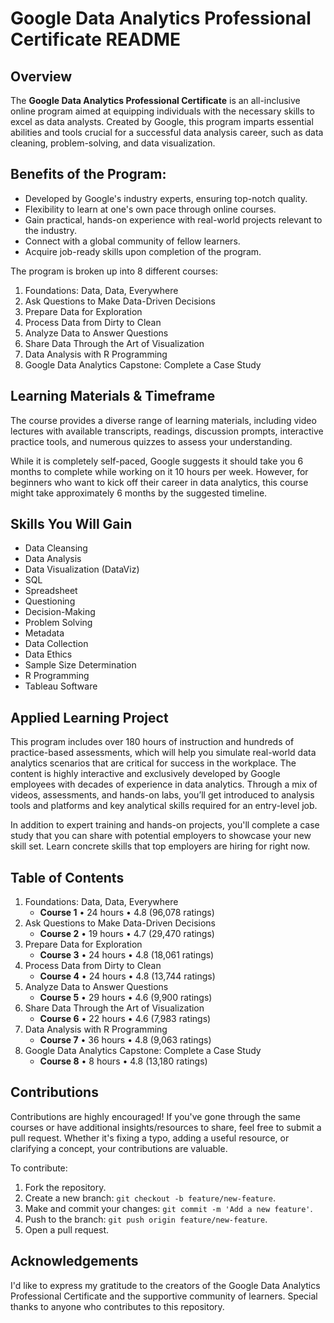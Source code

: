 # Google Data Analytics Professional Certificate README

## Overview

The **Google Data Analytics Professional Certificate** is an all-inclusive online program aimed at equipping individuals with the necessary skills to excel as data analysts. Created by Google, this program imparts essential abilities and tools crucial for a successful data analysis career, such as data cleaning, problem-solving, and data visualization.

## Benefits of the Program:

- Developed by Google's industry experts, ensuring top-notch quality.
- Flexibility to learn at one's own pace through online courses.
- Gain practical, hands-on experience with real-world projects relevant to the industry.
- Connect with a global community of fellow learners.
- Acquire job-ready skills upon completion of the program.

The program is broken up into 8 different courses:

1. Foundations: Data, Data, Everywhere
2. Ask Questions to Make Data-Driven Decisions
3. Prepare Data for Exploration
4. Process Data from Dirty to Clean
5. Analyze Data to Answer Questions
6. Share Data Through the Art of Visualization
7. Data Analysis with R Programming
8. Google Data Analytics Capstone: Complete a Case Study

## Learning Materials & Timeframe

The course provides a diverse range of learning materials, including video lectures with available transcripts, readings, discussion prompts, interactive practice tools, and numerous quizzes to assess your understanding.

While it is completely self-paced, Google suggests it should take you 6 months to complete while working on it 10 hours per week. However, for beginners who want to kick off their career in data analytics, this course might take approximately 6 months by the suggested timeline.

## Skills You Will Gain

- Data Cleansing
- Data Analysis
- Data Visualization (DataViz)
- SQL
- Spreadsheet
- Questioning
- Decision-Making
- Problem Solving
- Metadata
- Data Collection
- Data Ethics
- Sample Size Determination
- R Programming
- Tableau Software

## Applied Learning Project

This program includes over 180 hours of instruction and hundreds of practice-based assessments, which will help you simulate real-world data analytics scenarios that are critical for success in the workplace. The content is highly interactive and exclusively developed by Google employees with decades of experience in data analytics. Through a mix of videos, assessments, and hands-on labs, you’ll get introduced to analysis tools and platforms and key analytical skills required for an entry-level job.

In addition to expert training and hands-on projects, you'll complete a case study that you can share with potential employers to showcase your new skill set. Learn concrete skills that top employers are hiring for right now.

## Table of Contents

1. Foundations: Data, Data, Everywhere
   - **Course 1** • 24 hours • 4.8 (96,078 ratings)
2. Ask Questions to Make Data-Driven Decisions
   - **Course 2** • 19 hours • 4.7 (29,470 ratings)
3. Prepare Data for Exploration
   - **Course 3** • 24 hours • 4.8 (18,061 ratings)
4. Process Data from Dirty to Clean
   - **Course 4** • 24 hours • 4.8 (13,744 ratings)
5. Analyze Data to Answer Questions
   - **Course 5** • 29 hours • 4.6 (9,900 ratings)
6. Share Data Through the Art of Visualization
   - **Course 6** • 22 hours • 4.6 (7,983 ratings)
7. Data Analysis with R Programming
   - **Course 7** • 36 hours • 4.8 (9,063 ratings)
8. Google Data Analytics Capstone: Complete a Case Study
   - **Course 8** • 8 hours • 4.8 (13,180 ratings)

## Contributions

Contributions are highly encouraged! If you've gone through the same courses or have additional insights/resources to share, feel free to submit a pull request. Whether it's fixing a typo, adding a useful resource, or clarifying a concept, your contributions are valuable.

To contribute:

1. Fork the repository.
2. Create a new branch: `git checkout -b feature/new-feature`.
3. Make and commit your changes: `git commit -m 'Add a new feature'`.
4. Push to the branch: `git push origin feature/new-feature`.
5. Open a pull request.

## Acknowledgements

I'd like to express my gratitude to the creators of the Google Data Analytics Professional Certificate and the supportive community of learners. Special thanks to anyone who contributes to this repository.
